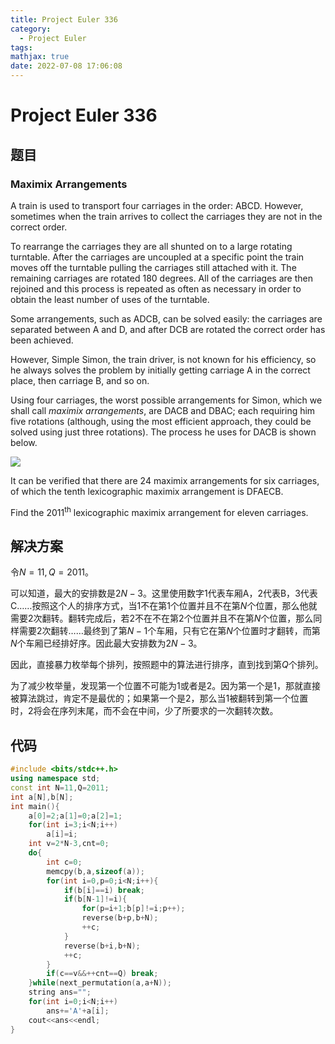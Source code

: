 ```yaml
---
title: Project Euler 336
category:
  - Project Euler
tags:
mathjax: true
date: 2022-07-08 17:06:08
---
```


<escape><!-- more --></escape>

# Project Euler 336

## 题目

### Maximix Arrangements

A train is used to transport four carriages in the order: ABCD. However, sometimes when the train arrives to collect the carriages they are not in the correct order.

To rearrange the carriages they are all shunted on to a large rotating turntable. After the carriages are uncoupled at a specific point the train moves off the turntable pulling the carriages still attached with it. The remaining carriages are rotated $180$ degrees. All of the carriages are then rejoined and this process is repeated as often as necessary in order to obtain the least number of uses of the turntable.

Some arrangements, such as ADCB, can be solved easily: the carriages are separated between A and D, and after DCB are rotated the correct order has been achieved.

However, Simple Simon, the train driver, is not known for his efficiency, so he always solves the problem by initially getting carriage A in the correct place, then carriage B, and so on.

Using four carriages, the worst possible arrangements for Simon, which we shall call *maximix arrangements*, are DACB and DBAC; each requiring him five rotations (although, using the most efficient approach, they could be solved using just three rotations). The process he uses for DACB is shown below.

![](../images/p336_maximix.gif)

It can be verified that there are $24$ maximix arrangements for six carriages, of which the tenth lexicographic maximix arrangement is DFAECB.

Find the $2011^{\text{th}}$ lexicographic maximix arrangement for eleven carriages.

## 解决方案

令$N=11,Q=2011$。

可以知道，最大的安排数是$2N-3$。这里使用数字$1$代表车厢A，$2$代表B，$3$代表C……按照这个人的排序方式，当$1$不在第$1$个位置并且不在第$N$个位置，那么他就需要$2$次翻转。翻转完成后，若$2$不在不在第$2$个位置并且不在第$N$个位置，那么同样需要$2$次翻转……最终到了第$N-1$个车厢，只有它在第$N$个位置时才翻转，而第$N$个车厢已经排好序。因此最大安排数为$2N-3$。

因此，直接暴力枚举每个排列，按照题中的算法进行排序，直到找到第$Q$个排列。

为了减少枚举量，发现第一个位置不可能为$1$或者是$2$。因为第一个是$1$，那就直接被算法跳过，肯定不是最优的；如果第一个是$2$，那么当$1$被翻转到第一个位置时，$2$将会在序列末尾，而不会在中间，少了所要求的一次翻转次数。

## 代码

```C++
#include <bits/stdc++.h>
using namespace std;
const int N=11,Q=2011;
int a[N],b[N];
int main(){
    a[0]=2;a[1]=0;a[2]=1;
    for(int i=3;i<N;i++)
        a[i]=i;
    int v=2*N-3,cnt=0;
    do{
        int c=0;
        memcpy(b,a,sizeof(a));
        for(int i=0,p=0;i<N;i++){
            if(b[i]==i) break;
            if(b[N-1]!=i){
                for(p=i+1;b[p]!=i;p++);
                reverse(b+p,b+N);
                ++c;
            }
            reverse(b+i,b+N);
            ++c;
        }
        if(c==v&&++cnt==Q) break;
    }while(next_permutation(a,a+N));
    string ans="";
    for(int i=0;i<N;i++)
        ans+='A'+a[i];
    cout<<ans<<endl;
}

```
